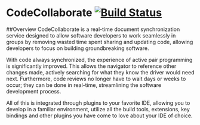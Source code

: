 # CodeCollaborate [![Build Status](https://travis-ci.org/CodeCollaborate/CodeCollaborate.svg)](https://travis-ci.org/CodeCollaborate/CodeCollaborate)

##Overview
CodeCollaborate is a real-time document synchronization service designed to allow software developers to work seamlessly in groups by removing wasted time spent sharing and updating code, allowing developers to focus on building groundbreaking software.

With code always synchronized, the experience of active pair programming is significantly improved. This allows the navigator to reference other changes made, actively searching for what they know the driver would need next. Furthermore, code reviews no longer have to wait days or weeks to occur; they can be done in real-time, streamlining the software development process. 

All of this is integrated through plugins to your favorite IDE, allowing you to develop in a familiar environment, utilize all the build tools, extensions, key bindings and other plugins you have come to love about your IDE of choice.
